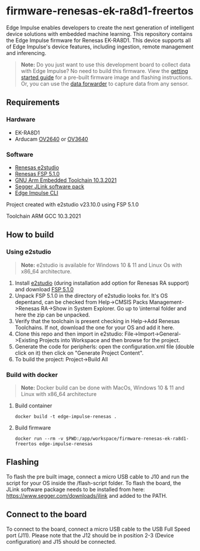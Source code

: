 # firmware-renesas-ek-ra8d1-freertos
Edge Impulse enables developers to create the next generation of intelligent device solutions with embedded machine learning. This repository contains the Edge Impulse firmware for Renesas EK-RA8D1. This device supports all of Edge Impulse's device features, including ingestion, remote management and inferencing.

> **Note:** Do you just want to use this development board to collect data with Edge Impulse? No need to build this firmware. View the [getting started guide](https://docs.edgeimpulse.com/renesas/development-platforms/officially-supported-mcu-targets/renesas-ek-ra8d1) for a pre-built firmware image and flashing instructions. Or, you can use the [data forwarder](https://docs.edgeimpulse.com/renesas/edge-impulse-cli/cli-data-forwarder) to capture data from any sensor.

## Requirements

### Hardware

* EK-RA8D1
* Arducam [OV2640](https://www.arducam.com/ov2640/) or [OV3640](https://www.arducam.com/product/b0156-1-4-3-mega-pixel-m12-mount-ov3640-camera-module-with-jpeg-output/)

### Software
* [Renesas e2studio](https://www.renesas.com/us/en/software-tool/e-studio)
* [Renesas FSP 5.1.0](https://github.com/renesas/fsp/releases/tag/v5.1.0)
* [GNU Arm Embedded Toolchain 10.3.2021](https://developer.arm.com/downloads/-/gnu-rm)
* [Segger JLink software pack](https://www.segger.com/downloads/jlink)
* [Edge Impulse CLI](https://docs.edgeimpulse.com/docs/cli-installation)

Project created with e2studio v23.10.0 using FSP 5.1.0

Toolchain ARM GCC 10.3.2021

## How to build

### Using e2studio

> **Note:** e2studio is available for Windows 10 & 11 and Linux Os with x86_64 architecture.

1. Install [e2studio](https://www.renesas.com/us/en/software-tool/e-studio) (during installation add option for Renesas RA support) and download [FSP 5.1.0](https://github.com/renesas/fsp/releases/tag/v5.1.0)
1. Unpack FSP 5.1.0 in the directory of e2studio looks for. It's OS depentand, can be checked from Help->CMSIS Packs Management->Renesas RA->Show in System Explorer. Go up to \internal folder and here the zip can be unpacked.
1. Verify that the toolchain is present checking in Help->Add Renesas Toolchains. If not, download the one for your OS and add it here.
1. Clone this repo and then import in e2studio: File->Import->General->Existing Projects into Workspace and then browse for the project.
1. Generate the code for peripherls: open the configuration.xml file (double click on it) then click on "Generate Project Content".
1. To build the project: Project->Build All

### Build with docker

> **Note:** Docker build can be done with MacOs, Windows 10 & 11 and Linux with x86_64 architecture

1. Build container

    ```
    docker build -t edge-impulse-renesas .
    ```

1. Build firmware

    ```
    docker run --rm -v $PWD:/app/workspace/firmware-renesas-ek-ra8d1-freertos edge-impulse-renesas
    ```

## Flashing
To flash the pre built image, connect a micro USB cable to J10 and run the script for your OS inside the /flash-script folder.
To flash the board, the JLink software package needs to be installed from here: https://www.segger.com/downloads/jlink and added to the PATH.

## Connect to the board
To connect to the board, connect a micro USB cable to the USB Full Speed port (J11).
Please note that the J12 should be in position 2-3 (Device configuration) and J15 should be connected.
